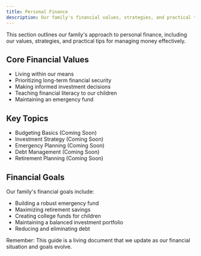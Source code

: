 ```yaml
---
title: Personal Finance
description: Our family's financial values, strategies, and practical tips
---
```



This section outlines our family's approach to personal finance, including our values, strategies, and practical tips for managing money effectively.

## Core Financial Values

- Living within our means
- Prioritizing long-term financial security
- Making informed investment decisions
- Teaching financial literacy to our children
- Maintaining an emergency fund

## Key Topics

- Budgeting Basics (Coming Soon)
- Investment Strategy (Coming Soon)
- Emergency Planning (Coming Soon)
- Debt Management (Coming Soon)
- Retirement Planning (Coming Soon)

## Financial Goals

Our family's financial goals include:
- Building a robust emergency fund
- Maximizing retirement savings
- Creating college funds for children
- Maintaining a balanced investment portfolio
- Reducing and eliminating debt

Remember: This guide is a living document that we update as our financial situation and goals evolve. 

